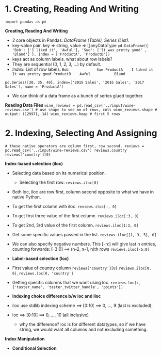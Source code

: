 # 1. Creating, Reading And Writing

`import pandas as pd`

**Creating, Reading And Writing**
* 2 core objects in Pandas: *DataFrame (Table), Series (List)*.
* key-value pair. key => string, value => []anyDataType
`
    pd.DataFrame({
        'Bob': ['I liked it', 'Awful'],
        'Sue': ['It was pretty good' , 'Bland']
    },
    index = ['ProductA', 'ProductB'])
`
* keys act as column labels. what about row labels?
* They are sequential (0, 1, 2, 3, ...) by default.
* *Index*: List of row labels.
`
            Bob             Sue
ProductA    I liked it      It was pretty good
ProductB    Awful           Bland        
`

`
    pd.Series([30, 35, 40], index=['2015 Sales', '2016 Sales', '2017 Sales'], name = 'ProductA')
`
* We can think of a data frame as a bunch of series glued together.


**Reading Data Files**
`
    wine_reviews = pd.read_csv('../input/wine-reviews.csv')
    # use shape to see no of rows, cols
    wine_reviews.shape # output: (129971, 14)
    wine_reviews.heap # first 5 rows
`

# 2. Indexing, Selecting And Assigning
`
    # these native operators are column first, row second.
    reviews = pd.read_csv('../input/wine-reviews.csv')
    reviews.country
    reviews['country'][0]
`

**Index-based selection (iloc)**
* Selecting data based on its numerical position.
    * Selecting the first row:
    `reviews.iloc[0]`
* Both loc, iloc are row first, column second opposite to what we have in native Python.

* To get the first column with iloc.
    `reviews.iloc[:, 0]`
* To get first three value of the first column.
    `reviews.iloc[:3, 0]`
* To get 2nd, 3rd value of the first column.
    `reviews.iloc[1:3, 0]`
* Get some specific values passed in the list.
    `reviews.iloc[[1, 3, 5], 0]`
* We can also specify negative numbers. This [-n:] will give last n entries, counting forwards: [-3:0] ==> (n-2, n-1, n)th rows
    `reviews.iloc[-5:0]`

* **Label-based selection (loc)**
* First value of country column
    `reviews['country'][0]` `reviews.iloc[0, 0]`, `reviews.loc[0, 'country']`
* Getting specific columns that we want using loc.
    `reviews.loc[:, ['taster_name', 'taster_twitter_handle', 'points']]`

* **Indexing choice difference b/w loc and iloc**
* iloc use stdlib indexing scheme ==> [0:10] ==> 0, ..., 9 (last is excluded).
* loc ==> [0:10] ==> 0, ..., 10 (all inclusive)
    * why the difference? loc is for different datatypes, so if we have string, we would want all columns and not excluding something.

**Index Manipulation**

* **Conditional Selection**
